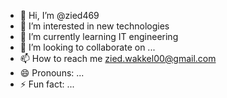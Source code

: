 - 👋 Hi, I’m @zied469
- 👀 I’m interested in new technologies
- 🌱 I’m currently learning IT engineering
- 💞️ I’m looking to collaborate on ...
- 📫 How to reach me zied.wakkel00@gmail.com 
- 😄 Pronouns: ...
- ⚡ Fun fact: ...

<!---
zied469/zied469 is a ✨ special ✨ repository because its `README.md` (this file) appears on your GitHub profile.
You can click the Preview link to take a look at your changes.
--->
